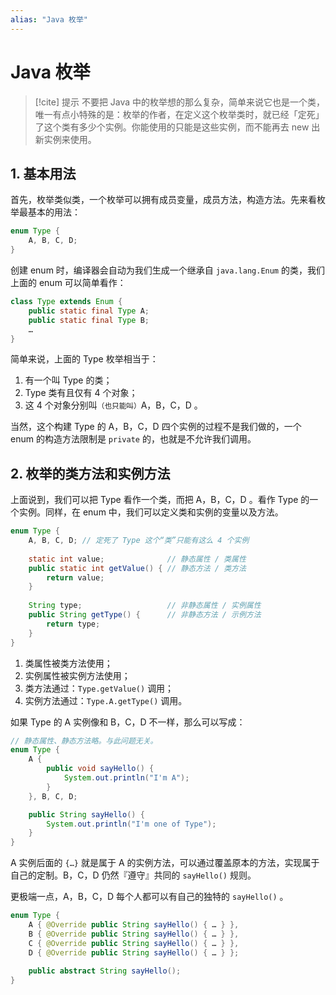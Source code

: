 ```yaml
---
alias: "Java 枚举"
---
```


# Java 枚举

> [!cite] 提示
> 不要把 Java 中的枚举想的那么复杂，简单来说它也是一个类，唯一有点小特殊的是：枚举的作者，在定义这个枚举类时，就已经「定死」了这个类有多少个实例。你能使用的只能是这些实例，而不能再去 new 出新实例来使用。

## 1. 基本用法

首先，枚举类似类，一个枚举可以拥有成员变量，成员方法，构造方法。先来看枚举最基本的用法：

```java
enum Type {
    A, B, C, D;
}
```

创建 enum 时，编译器会自动为我们生成一个继承自 `java.lang.Enum` 的类，我们上面的 enum 可以简单看作：

```java
class Type extends Enum {
    public static final Type A;
    public static final Type B;
    …
}
```

简单来说，上面的 Type 枚举相当于：

1. 有一个叫 Type 的类；
2. Type 类有且仅有 4 个对象；
3. 这 4 个对象分别叫<small>（也只能叫）</small>A，B，C，D 。

当然，这个构建 Type 的 A，B，C，D 四个实例的过程不是我们做的，一个 enum 的构造方法限制是 `private` 的，也就是不允许我们调用。

## 2. 枚举的类方法和实例方法

上面说到，我们可以把 Type 看作一个类，而把 A，B，C，D 。看作 Type 的一个实例。同样，在 enum 中，我们可以定义类和实例的变量以及方法。

```java
enum Type {
    A, B, C, D; // 定死了 Type 这个“类”只能有这么 4 个实例
 
    static int value;              // 静态属性 / 类属性
    public static int getValue() { // 静态方法 / 类方法
        return value;
    }
 
    String type;                   // 非静态属性 / 实例属性 
    public String getType() {      // 非静态方法 / 示例方法
        return type;
    }
}
```

1. 类属性被类方法使用；
2. 实例属性被实例方法使用；
3. 类方法通过：`Type.getValue()` 调用；
4. 实例方法通过：`Type.A.getType()` 调用。

如果 Type 的 A 实例像和 B，C，D 不一样，那么可以写成：

```java
// 静态属性、静态方法略。与此问题无关。
enum Type {
    A {
        public void sayHello() {
            System.out.println("I'm A");
        }
    }, B, C, D;

    public String sayHello() {
        System.out.println("I'm one of Type");
    }
}
```

A 实例后面的 `{…}` 就是属于 A 的实例方法，可以通过覆盖原本的方法，实现属于自己的定制。B，C，D 仍然『遵守』共同的 `sayHello()` 规则。

更极端一点，A，B，C，D 每个人都可以有自己的独特的 `sayHello()` 。

```java
enum Type {
    A { @Override public String sayHello() { … } },
    B { @Override public String sayHello() { … } },
    C { @Override public String sayHello() { … } },
    D { @Override public String sayHello() { … } };
 
    public abstract String sayHello();
}
```
